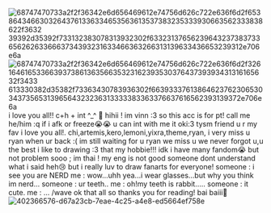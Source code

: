 ![68747470733a2f2f36342e6d656469612e74756d626c722e636f6d2f65386434663032643761336334653563613537383235333930663562333838622f3632 39392d35392f733132383078313932302f633231376562396432373837336562626336663734393231633466363266313139633436653239312e706e6a](https://github.com/user-attachments/assets/e4297f54-dd3c-482d-8f06-8a15ad38d48a)
![68747470733a2f2f36342e6d656469612e74756d626c722e636f6d2f32616461653366393738613635663532316239353037643739393431316165632f3433 613330382d35382f73363430783936302f663933376138646237623065303437356531396564323236313333383363376637616562393139372e706e6a](https://github.com/user-attachments/assets/d67a23cb-7eae-4c25-a4e8-ed5664ef758e)
i love you all!! c+h + int ^_^ 🥕
hihii ! im vinn :3 so this acc is for pt! call me he/him :q if i afk or freeze😭😭 u can int with me it oki:3 tysm friend u r my fav i love you all!. chi,artemis,kero,lemoni,yixra,theme,ryan,
i very miss u ryan when ur back :( im still waiting for u ryan we miss u we never forgot u,u the best
i like to drawing :3 that my hobbie!!! idk i have many fandom😭 but not problem sooo ; im thai ! my eng is not good someone dont understand what i said heh😢
but i really luv to draw fanarts for everyone!
someone : i see you are NERD
me : wow...uhh yea...i wear glasses...but why you think im nerd...
someone : ur teeth..
me : oh!my teeth is rabbit.....
someone : it cute.
me : ...
/wave ok that all so thanks you for reading! bai baiii💖
![402366576-d67a23cb-7eae-4c25-a4e8-ed5664ef758e](https://github.com/user-attachments/assets/e9169604-9e28-4813-bbc3-190d1e3b610b)



